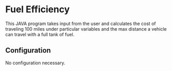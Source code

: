 # Fuel Efficiency

This JAVA program takes input from the user and calculates the cost of traveling 100 miles under particular variables and the max distance a vehicle can travel with a full tank of fuel.

## Configuration

No configuration necessary.
